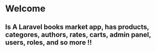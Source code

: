 # Welcome
## Is A Laravel books market app, has products, categores, authors, rates, carts, admin panel, users, roles, and so more !!
